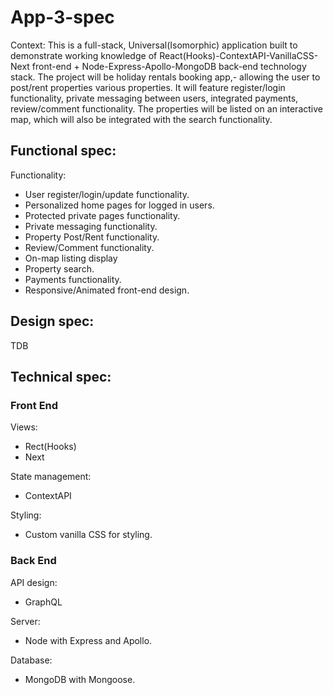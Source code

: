 # App-3-spec

Context:
This is a full-stack, Universal(Isomorphic) application built to demonstrate working knowledge of React(Hooks)-ContextAPI-VanillaCSS-Next front-end + Node-Express-Apollo-MongoDB back-end technology stack.
The project will be holiday rentals booking app,- allowing the user to post/rent properties various properties. It will feature register/login functionality, private messaging between users, integrated payments, review/comment functionality. The properties will be listed on an interactive map, which will also be integrated with the search functionality.

## Functional spec:

Functionality:

- User register/login/update functionality.
- Personalized home pages for logged in users.
- Protected private pages functionality.
- Private messaging functionality.
- Property Post/Rent functionality.
- Review/Comment functionality.
- On-map listing display
- Property search.
- Payments functionality.
- Responsive/Animated front-end design.

## Design spec:

TDB

<!-- Color scheme and font:

Pages and their design:

- Landing
- Login/Register
- ...

![alt text](./img/landing.png 'Logo Title Text 1') -->

## Technical spec:

### Front End

Views:

- Rect(Hooks)
- Next

State management:

- ContextAPI

Styling:

- Custom vanilla CSS for styling.

### Back End

API design:

- GraphQL

Server:

- Node with Express and Apollo.

Database:

- MongoDB with Mongoose.

